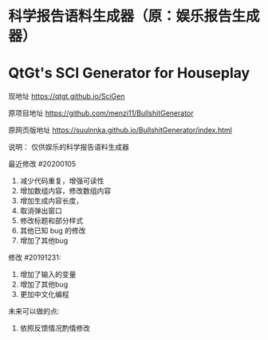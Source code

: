 # 科学报告语料生成器（原：娱乐报告生成器）
# QtGt's SCI Generator for Houseplay

现地址 https://qtgt.github.io/SciGen

原项目地址 https://github.com/menzi11/BullshitGenerator

原网页版地址 https://suulnnka.github.io/BullshitGenerator/index.html

说明：
仅供娱乐的科学报告语料生成器

最近修改 #20200105
1. 减少代码重复，增强可读性
2. 增加数组内容，修改数组内容
3. 增加生成内容长度，
4. 取消弹出窗口
5. 修改标题和部分样式
6. 其他已知 bug 的修改
7. 增加了其他bug 

修改 #20191231:  
1. 增加了输入的变量  
2. 增加了其他bug  
3. 更加中文化编程  

未来可以做的点:  
1. 依照反馈情况酌情修改
